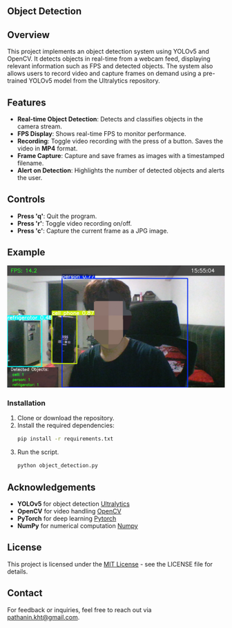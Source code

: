 ## Object Detection

## Overview
This project implements an object detection system using YOLOv5 and OpenCV. It detects objects in real-time from a webcam feed, displaying relevant information such as FPS and detected objects. The system also allows users to record video and capture frames on demand using a pre-trained YOLOv5 model from the Ultralytics repository.

## Features
- **Real-time Object Detection**: Detects and classifies objects in the camera stream.
- **FPS Display**: Shows real-time FPS to monitor performance.
- **Recording**: Toggle video recording with the press of a button. Saves the video in **MP4** format.
- **Frame Capture**: Capture and save frames as images with a timestamped filename.
- **Alert on Detection**: Highlights the number of detected objects and alerts the user.

## Controls
- **Press 'q'**: Quit the program.
- **Press 'r'**: Toggle video recording on/off.
- **Press 'c'**: Capture the current frame as a JPG image.

## Example
![TestCase](https://github.com/pathanin-kht/Object-Detector/blob/5a727539c3cfdb7185cd8b608a984dc9b60506a4/TestCase.jpg)
  
### Installation
1. Clone or download the repository.
2. Install the required dependencies:
   ```bash
   pip install -r requirements.txt
3. Run the script.
   ```bash
   python object_detection.py

## Acknowledgements
- **YOLOv5** for object detection [Ultralytics](https://github.com/ultralytics/yolov5)
- **OpenCV** for video handling [OpenCV](https://opencv.org/)
- **PyTorch** for deep learning [Pytorch](https://pytorch.org/)
- **NumPy** for numerical computation [Numpy](https://numpy.org/)

## License
This project is licensed under the [MIT License](LICENSE) - see the LICENSE file for details.

## Contact
For feedback or inquiries, feel free to reach out via [pathanin.kht@gmail.com](pathanin.kht@gmail.com).
